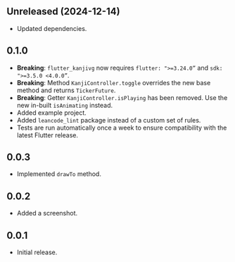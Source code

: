 ## Unreleased (2024-12-14)

- Updated dependencies.

## 0.1.0

- **Breaking**: `flutter_kanjivg` now requires `flutter: ">=3.24.0”` and `sdk: ">=3.5.0 <4.0.0”`.
- **Breaking**: Method `KanjiController.toggle` overrides the new base method and returns `TickerFuture`.
- **Breaking**: Getter `KanjiController.isPlaying` has been removed. Use the new in-built `isAnimating` instead.
- Added example project.
- Added `leancode_lint` package instead of a custom set of rules.
- Tests are run automatically once a week to ensure compatibility with the latest Flutter release.

## 0.0.3

- Implemented `drawTo` method.

## 0.0.2

- Added a screenshot.

## 0.0.1

- Initial release.
